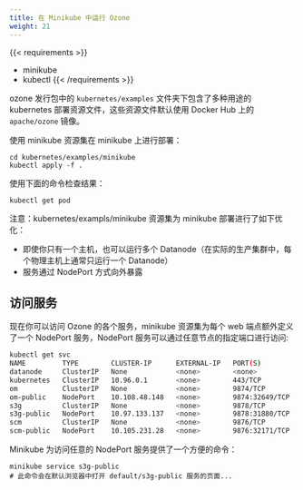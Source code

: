 ```yaml
---
title: 在 Minikube 中运行 Ozone
weight: 21
---
```

<!---
  Licensed to the Apache Software Foundation (ASF) under one or more
  contributor license agreements.  See the NOTICE file distributed with
  this work for additional information regarding copyright ownership.
  The ASF licenses this file to You under the Apache License, Version 2.0
  (the "License"); you may not use this file except in compliance with
  the License.  You may obtain a copy of the License at

      http://www.apache.org/licenses/LICENSE-2.0

  Unless required by applicable law or agreed to in writing, software
  distributed under the License is distributed on an "AS IS" BASIS,
  WITHOUT WARRANTIES OR CONDITIONS OF ANY KIND, either express or implied.
  See the License for the specific language governing permissions and
  limitations under the License.
-->


{{< requirements >}}
 * minikube
 * kubectl
{{< /requirements >}}

ozone 发行包中的 `kubernetes/examples` 文件夹下包含了多种用途的 kubernetes 部署资源文件，这些资源文件默认使用 Docker Hub 上的 `apache/ozone` 镜像。

使用 minikube 资源集在 minikube 上进行部署：

```
cd kubernetes/examples/minikube
kubectl apply -f .
```

使用下面的命令检查结果：

```
kubectl get pod
```

注意：kubernetes/exampls/minikube 资源集为 minikube 部署进行了如下优化：

 * 即使你只有一个主机，也可以运行多个 Datanode（在实际的生产集群中，每个物理主机上通常只运行一个 Datanode）
 * 服务通过 NodePort 方式向外暴露

## 访问服务

现在你可以访问 Ozone 的各个服务，minikube 资源集为每个 web 端点额外定义了一个 NodePort 服务，NodePort 服务可以通过任意节点的指定端口进行访问:

```bash
kubectl get svc
NAME         TYPE        CLUSTER-IP      EXTERNAL-IP   PORT(S)          AGE
datanode     ClusterIP   None            <none>        <none>           27s
kubernetes   ClusterIP   10.96.0.1       <none>        443/TCP          118m
om           ClusterIP   None            <none>        9874/TCP         27s
om-public    NodePort    10.108.48.148   <none>        9874:32649/TCP   27s
s3g          ClusterIP   None            <none>        9878/TCP         27s
s3g-public   NodePort    10.97.133.137   <none>        9878:31880/TCP   27s
scm          ClusterIP   None            <none>        9876/TCP         27s
scm-public   NodePort    10.105.231.28   <none>        9876:32171/TCP   27s
```

Minikube 为访问任意的 NodePort 服务提供了一个方便的命令：

```
minikube service s3g-public
# 此命令会在默认浏览器中打开 default/s3g-public 服务的页面...
```